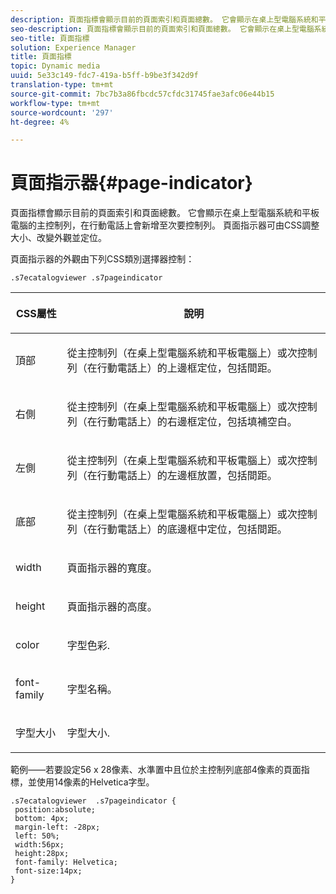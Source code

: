 ```yaml
---
description: 頁面指標會顯示目前的頁面索引和頁面總數。 它會顯示在桌上型電腦系統和平板電腦的主控制列，在行動電話上會新增至次要控制列。 頁面指示器可由CSS調整大小、改變外觀並定位。
seo-description: 頁面指標會顯示目前的頁面索引和頁面總數。 它會顯示在桌上型電腦系統和平板電腦的主控制列，在行動電話上會新增至次要控制列。 頁面指示器可由CSS調整大小、改變外觀並定位。
seo-title: 頁面指標
solution: Experience Manager
title: 頁面指標
topic: Dynamic media
uuid: 5e33c149-fdc7-419a-b5ff-b9be3f342d9f
translation-type: tm+mt
source-git-commit: 7bc7b3a86fbcdc57cfdc31745fae3afc06e44b15
workflow-type: tm+mt
source-wordcount: '297'
ht-degree: 4%

---
```



# 頁面指示器{#page-indicator}

頁面指標會顯示目前的頁面索引和頁面總數。 它會顯示在桌上型電腦系統和平板電腦的主控制列，在行動電話上會新增至次要控制列。 頁面指示器可由CSS調整大小、改變外觀並定位。

頁面指示器的外觀由下列CSS類別選擇器控制：

`.s7ecatalogviewer .s7pageindicator`

<table id="table_94EE3F5BBE4547C0B4943471CEE7EDE4"> 
 <thead> 
  <tr> 
   <th colname="col1" class="entry"> <p> CSS屬性 </p> </th> 
   <th colname="col2" class="entry"> <p>說明 </p> </th> 
  </tr> 
 </thead>
 <tbody> 
  <tr> 
   <td colname="col1"> <p> <span class="codeph"> 頂部 </span> </p> </td> 
   <td colname="col2"> <p>從主控制列（在桌上型電腦系統和平板電腦上）或次控制列（在行動電話上）的上邊框定位，包括間距。 </p> </td> 
  </tr> 
  <tr> 
   <td colname="col1"> <p> <span class="codeph"> 右側 </span> </p> </td> 
   <td colname="col2"> <p>從主控制列（在桌上型電腦系統和平板電腦上）或次控制列（在行動電話上）的右邊框定位，包括填補空白。 </p> </td> 
  </tr> 
  <tr> 
   <td colname="col1"> <p> <span class="codeph"> 左側 </span> </p> </td> 
   <td colname="col2"> <p>從主控制列（在桌上型電腦系統和平板電腦上）或次控制列（在行動電話上）的左邊框放置，包括間距。 </p> </td> 
  </tr> 
  <tr> 
   <td colname="col1"> <p> <span class="codeph"> 底部 </span> </p> </td> 
   <td colname="col2"> <p>從主控制列（在桌上型電腦系統和平板電腦上）或次控制列（在行動電話上）的底邊框中定位，包括間距。 </p> </td> 
  </tr> 
  <tr> 
   <td colname="col1"> <p> <span class="codeph"> width </span> </p> </td> 
   <td colname="col2"> <p>頁面指示器的寬度。 </p> </td> 
  </tr> 
  <tr> 
   <td colname="col1"> <p> <span class="codeph"> height </span> </p> </td> 
   <td colname="col2"> <p>頁面指示器的高度。 </p> </td> 
  </tr> 
  <tr> 
   <td colname="col1"> <p> <span class="codeph"> color </span> </p> </td> 
   <td colname="col2"> <p>字型色彩. </p> </td> 
  </tr> 
  <tr> 
   <td colname="col1"> <p> <span class="codeph"> font-family  </span> </p> </td> 
   <td colname="col2"> <p>字型名稱。 </p> </td> 
  </tr> 
  <tr> 
   <td colname="col1"> <p> <span class="codeph"> 字型大小  </span> </p> </td> 
   <td colname="col2"> <p>字型大小. </p> </td> 
  </tr> 
 </tbody> 
</table>

範例——若要設定56 x 28像素、水準置中且位於主控制列底部4像素的頁面指標，並使用14像素的Helvetica字型。

```
.s7ecatalogviewer  .s7pageindicator { 
 position:absolute; 
 bottom: 4px; 
 margin-left: -28px;  
 left: 50%; 
 width:56px; 
 height:28px; 
 font-family: Helvetica; 
 font-size:14px; 
}
```

